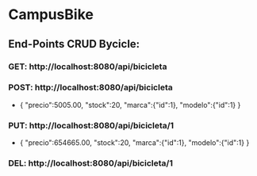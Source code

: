 # CampusBike
## End-Points CRUD Bycicle:
### GET: http://localhost:8080/api/bicicleta
### POST: http://localhost:8080/api/bicicleta
- {
	"precio":5005.00,
	"stock":20,
	"marca":{"id":1},
	"modelo":{"id":1}
}
### PUT: http://localhost:8080/api/bicicleta/1
- {
	"precio":654665.00,
	"stock":20,
	"marca":{"id":1},
	"modelo":{"id":1}
}
### DEL: http://localhost:8080/api/bicicleta/1